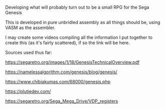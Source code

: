 Developing what will probably turn out to be a small RPG for the Sega Genesis

This is developed in pure unbridled assembly as all things should be, using VASM as the assembler.

I may create some videos compiling all the information I put together to create this (as it's fairly scattered),
if so the link will be here.

Sources used thus far:

https://segaretro.org/images/1/18/GenesisTechnicalOverview.pdf

https://namelessalgorithm.com/genesis/blog/genesis/

https://www.chibiakumas.com/68000/genesis.php

https://plutiedev.com/

https://segaretro.org/Sega_Mega_Drive/VDP_registers
